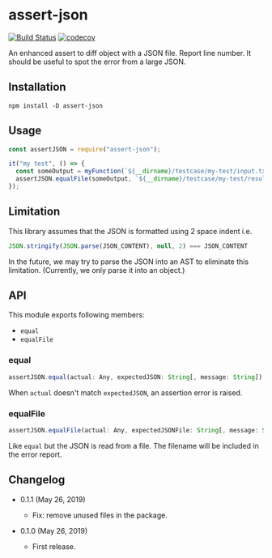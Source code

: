 assert-json
===========

[![Build Status](https://travis-ci.com/eight04/assert-json.svg?branch=master)](https://travis-ci.com/eight04/assert-json)
[![codecov](https://codecov.io/gh/eight04/assert-json/branch/master/graph/badge.svg)](https://codecov.io/gh/eight04/assert-json)

An enhanced assert to diff object with a JSON file. Report line number. It should be useful to spot the error from a large JSON.

Installation
------------

```
npm install -D assert-json
```

Usage
-----

```js
const assertJSON = require("assert-json");

it("my test", () => {
  const someOutput = myFunction(`${__dirname}/testcase/my-test/input.txt`);
  assertJSON.equalFile(someOutput, `${__dirname}/testcase/my-test/result.json`);
});
```

Limitation
----------

This library assumes that the JSON is formatted using 2 space indent i.e.

```js
JSON.stringify(JSON.parse(JSON_CONTENT), null, 2) === JSON_CONTENT
```

In the future, we may try to parse the JSON into an AST to eliminate this limitation. (Currently, we only parse it into an object.)

API
----

This module exports following members:

* `equal`
* `equalFile`

### equal

```js
assertJSON.equal(actual: Any, expectedJSON: String[, message: String]);
```

When `actual` doesn't match `expectedJSON`, an assertion error is raised.

### equalFile

```js
assertJSON.equalFile(actual: Any, expectedJSONFile: String[, message: String]);
```

Like `equal` but the JSON is read from a file. The filename will be included in the error report.

Changelog
---------

* 0.1.1 (May 26, 2019)

  - Fix: remove unused files in the package.

* 0.1.0 (May 26, 2019)

  - First release.
